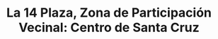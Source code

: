 ---
title: "La 14 Plaza, Zona de Participación Vecinal: Centro de Santa Cruz"
url: /centro-de-santa-cruz/la-14-plaza-zona-de-participacion-vecinal-centro-de-santa-cruz/
shop: supermercado
---